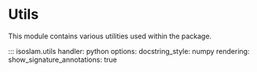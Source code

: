 # Utils

This module contains various utilities used within the package.

::: isoslam.utils
    handler: python
    options:
      docstring_style:
        numpy
      rendering:
        show_signature_annotations: true
